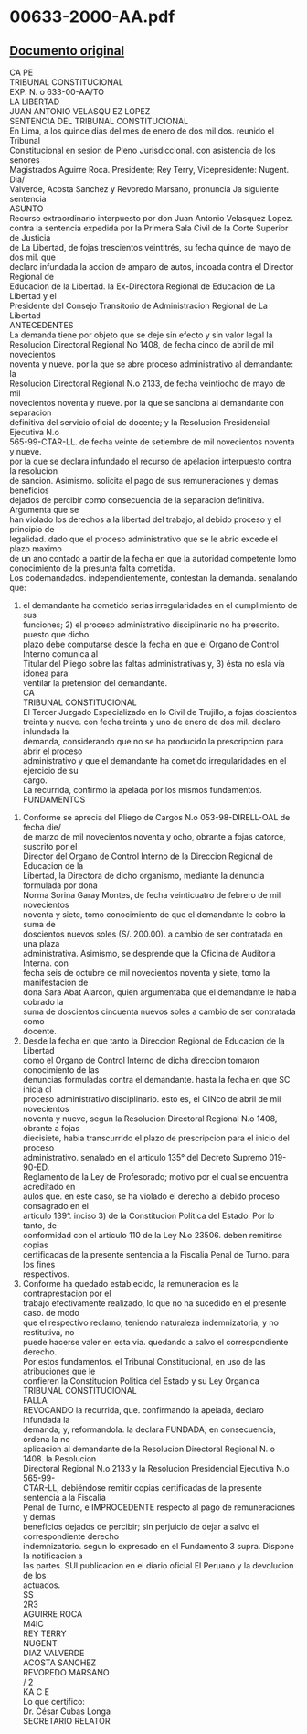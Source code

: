 
00633-2000-AA.pdf
=================
  
[Documento original](https://tc.gob.pe/jurisprudencia/2002/00633-2000-AA.pdf)  
---  
CA PE  
TRIBUNAL CONSTITUCIONAL  
EXP. N. o 633-00-AA/TO  
LA LIBERTAD  
JUAN ANTONIO VELASQU EZ LOPEZ  
SENTENCIA DEL TRIBUNAL CONSTITUCIONAL  
En Lima, a los quince dias del mes de enero de dos mil dos. reunido el Tribunal  
Constitucional en sesion de Pleno Jurisdiccional. con asistencia de los senores  
Magistrados Aguirre Roca. Presidente; Rey Terry, Vicepresidente: Nugent. Dia/  
Valverde, Acosta Sanchez y Revoredo Marsano, pronuncia Ja siguiente sentencia  
ASUNTO  
Recurso extraordinario interpuesto por don Juan Antonio Velasquez Lopez.  
contra la sentencia expedida por la Primera Sala Civil de la Corte Superior de Justicia  
de La Libertad, de fojas trescientos veintitrés, su fecha quince de mayo de dos mil. que  
declaro infundada la accion de amparo de autos, incoada contra el Director Regional de  
Educacion de la Libertad. la Ex-Directora Regional de Educacion de La Libertad y el  
Presidente del Consejo Transitorio de Administracion Regional de La Libertad  
ANTECEDENTES  
La demanda tiene por objeto que se deje sin efecto y sin valor legal la  
Resolucion Directoral Regional No 1408, de fecha cinco de abril de mil novecientos  
noventa y nueve. por la que se abre proceso administrativo al demandante: la  
Resolucion Directoral Regional N.o 2133, de fecha veintiocho de mayo de mil  
novecientos noventa y nueve. por la que se sanciona al demandante con separacion  
definitiva del servicio oficial de docente; y la Resolucion Presidencial Ejecutiva N.o  
565-99-CTAR-LL. de fecha veinte de setiembre de mil novecientos noventa y nueve.  
por la que se declara infundado el recurso de apelacion interpuesto contra la resolucion  
de sancion. Asimismo. solicita el pago de sus remuneraciones y demas beneficios  
dejados de percibir como consecuencia de la separacion definitiva. Argumenta que se  
han violado los derechos a la libertad del trabajo, al debido proceso y el principio de  
legalidad. dado que el proceso administrativo que se le abrio excede el plazo maximo  
de un ano contado a partir de la fecha en que la autoridad competente lomo  
conocimiento de la presunta falta cometida.  
Los codemandados. independientemente, contestan la demanda. senalando que:  
1) el demandante ha cometido serias irregularidades en el cumplimiento de sus  
funciones; 2) el proceso administrativo disciplinario no ha prescrito. puesto que dicho  
plazo debe computarse desde la fecha en que el Organo de Control Interno comunica al  
Titular del Pliego sobre las faltas administrativas y, 3) ésta no esla via idonea para  
ventilar la pretension del demandante.  
CA  
TRIBUNAL CONSTITUCIONAL  
El Tercer Juzgado Especializado en lo Civil de Trujillo, a fojas doscientos  
treinta y nueve. con fecha treinta y uno de enero de dos mil. declaro inlundada la  
demanda, considerando que no se ha producido la prescripcion para abrir el proceso  
administrativo y que el demandante ha cometido irregularidades en el ejercicio de su  
cargo.  
La recurrida, confirmo la apelada por los mismos fundamentos.  
FUNDAMENTOS  
1. Conforme se aprecia del Pliego de Cargos N.o 053-98-DIRELL-OAL de fecha die/  
de marzo de mil novecientos noventa y ocho, obrante a fojas catorce, suscrito por el  
Director del Organo de Control Interno de la Direccion Regional de Educacion de la  
Libertad, la Directora de dicho organismo, mediante la denuncia formulada por dona  
Norma Sorina Garay Montes, de fecha veinticuatro de febrero de mil novecientos  
noventa y siete, tomo conocimiento de que el demandante le cobro la suma de  
doscientos nuevos soles (S/. 200.00). a cambio de ser contratada en una plaza  
administrativa. Asimismo, se desprende que la Oficina de Auditoria Interna. con  
fecha seis de octubre de mil novecientos noventa y siete, tomo la manifestacion de  
dona Sara Abat Alarcon, quien argumentaba que el demandante le habia cobrado la  
suma de doscientos cincuenta nuevos soles a cambio de ser contratada como  
docente.  
2. Desde la fecha en que tanto la Direccion Regional de Educacion de la Libertad  
como el Organo de Control Interno de dicha direccion tomaron conocimiento de las  
denuncias formuladas contra el demandante. hasta la fecha en que SC inicia cl  
proceso administrativo disciplinario. esto es, el CINco de abril de mil novecientos  
noventa y nueve, segun la Resolucion Directoral Regional N.o 1408, obrante a fojas  
diecisiete, habia transcurrido el plazo de prescripcion para el inicio del proceso  
administrativo. senalado en el articulo 135° del Decreto Supremo 019-90-ED.  
Reglamento de la Ley de Profesorado; motivo por el cual se encuentra acreditado en  
aulos que. en este caso, se ha violado el derecho al debido proceso consagrado en el  
articulo 139°. inciso 3) de la Constitucion Politica del Estado. Por lo tanto, de  
conformidad con el articulo 110 de la Ley N.o 23506. deben remitirse copias  
certificadas de la presente sentencia a la Fiscalia Penal de Turno. para los fines  
respectivos.  
3. Conforme ha quedado establecido, la remuneracion es la contraprestacion por el  
trabajo efectivamente realizado, lo que no ha sucedido en el presente caso. de modo  
que el respectivo reclamo, teniendo naturaleza indemnizatoria, y no restitutiva, no  
puede hacerse valer en esta via. quedando a salvo el correspondiente derecho.  
Por estos fundamentos. el Tribunal Constitucional, en uso de las atribuciones que le  
confieren la Constitucion Politica del Estado y su Ley Organica  
TRIBUNAL CONSTITUCIONAL  
FALLA  
REVOCANDO la recurrida, que. confirmando la apelada, declaro infundada la  
demanda; y, reformandola. la declara FUNDADA; en consecuencia, ordena la no  
aplicacion al demandante de la Resolucion Directoral Regional N. o 1408. la Resolucion  
Directoral Regional N.o 2133 y la Resolucion Presidencial Ejecutiva N.o 565-99-  
CTAR-LL, debiéndose remitir copias certificadas de la presente sentencia a la Fiscalia  
Penal de Turno, e IMPROCEDENTE respecto al pago de remuneraciones y demas  
beneficios dejados de percibir; sin perjuicio de dejar a salvo el correspondiente derecho  
indemnizatorio. segun lo expresado en el Fundamento 3 supra. Dispone la notificacion a  
las partes. SUl publicacion en el diario oficial El Peruano y la devolucion de los  
actuados.  
SS  
2R3  
AGUIRRE ROCA  
M4IC  
REY TERRY  
NUGENT  
DIAZ VALVERDE  
ACOSTA SANCHEZ  
REVOREDO MARSANO  
/ 2  
KA C E  
Lo que certifico:  
Dr. César Cubas Longa  
SECRETARIO RELATOR
